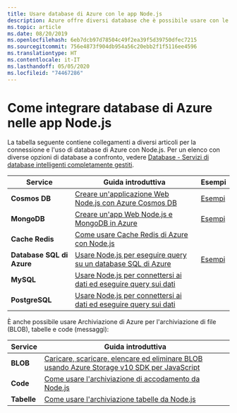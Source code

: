 ```yaml
---
title: Usare database di Azure con le app Node.js
description: Azure offre diversi database che è possibile usare con le app Web e altre app Node.js.
ms.topic: article
ms.date: 08/20/2019
ms.openlocfilehash: 6eb7dcb97d78504c49f2ea39f5d39750dfec7215
ms.sourcegitcommit: 756e4873f904db954a56c20ebb2f1f5116ee4596
ms.translationtype: HT
ms.contentlocale: it-IT
ms.lasthandoff: 05/05/2020
ms.locfileid: "74467286"
---
```

# <a name="how-to-integrate-azure-databases-in-nodejs-apps"></a>Come integrare database di Azure nelle app Node.js

La tabella seguente contiene collegamenti a diversi articoli per la connessione e l'uso di database di Azure con Node.js. Per un elenco con diverse opzioni di database a confronto, vedere [Database - Servizi di database intelligenti completamente gestiti](https://azure.microsoft.com/product-categories/databases/).

| Service | Guida introduttiva | Esempi |
| --- | --- | --- |
| **Cosmos DB** | [Creare un'applicazione Web Node.js con Azure Cosmos DB](/azure/cosmos-db/create-sql-api-nodejs) | [Esempi](https://docs.microsoft.com/samples/browse/?languages=javascript%2Cnodejs&products=azure-cosmos-db) |
| **MongoDB** | [Creare un'app Web Node.js e MongoDB in Azure](/azure/app-service-web/app-service-web-tutorial-nodejs-mongodb-app) | [Esempi](https://docs.microsoft.com/samples/browse/?languages=javascript%2Cnodejs&term=Mongo%20DB) |
| **Cache Redis** | [Come usare Cache Redis di Azure con Node.js](/azure/redis-cache/cache-nodejs-get-started) | |
| **Database SQL di Azure** | [Usare Node.js per eseguire query su un database SQL di Azure](/azure/sql-database/sql-database-connect-query-nodejs) | [Esempi](https://docs.microsoft.com/samples/browse/?languages=javascript%2Cnodejs&products=azure-sql-database) | |
| **MySQL** | [Usare Node.js per connettersi ai dati ed eseguire query sui dati](/azure/mysql/connect-nodejs) | |
| **PostgreSQL** | [Usare Node.js per connettersi ai dati ed eseguire query sui dati](/azure/postgresql/connect-nodejs) | |

È anche possibile usare Archiviazione di Azure per l'archiviazione di file (BLOB), tabelle e code (messaggi):

| Service | Guida introduttiva |
| --- | --- |
| **BLOB** | [Caricare, scaricare, elencare ed eliminare BLOB usando Azure Storage v10 SDK per JavaScript](/azure/storage/blobs/storage-quickstart-blobs-nodejs-v10) |
| **Code** | [Come usare l'archiviazione di accodamento da Node.js](/azure/storage/queues/storage-nodejs-how-to-use-queues) |
| **Tabelle** | [Come usare l'archiviazione tabelle da Node.js](/azure/cosmos-db/table-storage-how-to-use-nodejs) |
